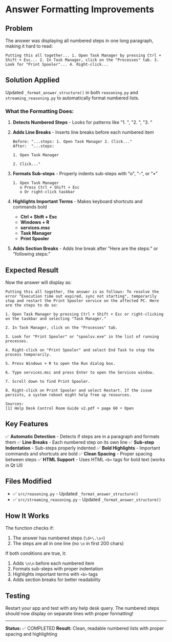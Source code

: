 # Answer Formatting Improvements

## Problem

The answer was displaying all numbered steps in one long paragraph, making it hard to read:

```
Putting this all together... 1. Open Task Manager by pressing Ctrl + Shift + Esc... 2. In Task Manager, click on the "Processes" tab. 3. Look for "Print Spooler"... 4. Right-click...
```

## Solution Applied

Updated `_format_answer_structure()` in both `reasoning.py` and `streaming_reasoning.py` to automatically format numbered lists.

### What the Formatting Does:

1. **Detects Numbered Steps** - Looks for patterns like "1. ", "2. ", "3. "

2. **Adds Line Breaks** - Inserts line breaks before each numbered item
   ```
   Before: "...steps: 1. Open Task Manager 2. Click..."
   After:  "...steps:
   
   1. Open Task Manager
   
   2. Click..."
   ```

3. **Formats Sub-steps** - Properly indents sub-steps with "o", "-", or "•"
   ```
   1. Open Task Manager
      o Press Ctrl + Shift + Esc
      o Or right-click taskbar
   ```

4. **Highlights Important Terms** - Makes keyboard shortcuts and commands bold
   - **Ctrl + Shift + Esc**
   - **Windows + R**
   - **services.msc**
   - **Task Manager**
   - **Print Spooler**

5. **Adds Section Breaks** - Adds line break after "Here are the steps:" or "following steps:"

## Expected Result

Now the answer will display as:

```
Putting this all together, the answer is as follows: To resolve the error "Execution time out expired, sync not starting", temporarily stop and restart the Print Spooler service on the affected PC. Here are the steps to do so:

1. Open Task Manager by pressing Ctrl + Shift + Esc or right-clicking on the taskbar and selecting "Task Manager."

2. In Task Manager, click on the "Processes" tab.

3. Look for "Print Spooler" or "spoolsv.exe" in the list of running processes.

4. Right-click on "Print Spooler" and select End Task to stop the process temporarily.

5. Press Windows + R to open the Run dialog box.

6. Type services.msc and press Enter to open the Services window.

7. Scroll down to find Print Spooler.

8. Right-click on Print Spooler and select Restart. If the issue persists, a system reboot might help free up resources.

Sources:
[1] Help Desk Control Room Guide v2.pdf • page 60 • Open
```

## Key Features

✅ **Automatic Detection** - Detects if steps are in a paragraph and formats them
✅ **Line Breaks** - Each numbered step on its own line
✅ **Sub-step Indentation** - Sub-steps properly indented
✅ **Bold Highlights** - Important commands and shortcuts are bold
✅ **Clean Spacing** - Proper spacing between steps
✅ **HTML Support** - Uses HTML `<b>` tags for bold text (works in Qt UI)

## Files Modified

- ✅ `src/reasoning.py` - Updated `_format_answer_structure()`
- ✅ `src/streaming_reasoning.py` - Updated `_format_answer_structure()`

## How It Works

The function checks if:
1. The answer has numbered steps (`\d+\.\s+`)
2. The steps are all in one line (no `\n` in first 200 chars)

If both conditions are true, it:
1. Adds `\n\n` before each numbered item
2. Formats sub-steps with proper indentation
3. Highlights important terms with `<b>` tags
4. Adds section breaks for better readability

## Testing

Restart your app and test with any help desk query. The numbered steps should now display on separate lines with proper formatting!

---

**Status:** ✅ COMPLETED
**Result:** Clean, readable numbered lists with proper spacing and highlighting

